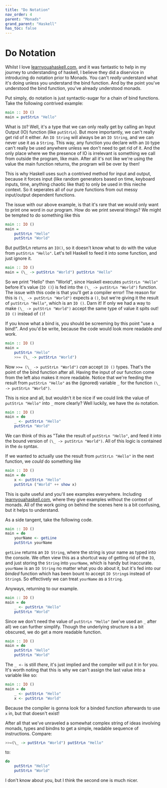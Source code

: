```yaml
---
title: "Do Notation"
nav_order: 4
parent: "Monads"
grand_parent: "Haskell"
has_toc: false
---
```


# Do Notation

Whilst I love [learnyouahaskell.com](http://learnyouahaskell.com), and it was fantastic to help in my journey to understanding of haskell, I believe they did a diservice in introducing do notation prior to Monads. You can't *really* understand what it's doing unless you understand the bind function. And by the point you've understood the bind function, you've already understood monads.

Put simply, do notation is just syntactic-sugar for a chain of bind functions. Take the following contrived example:

```hs
main :: IO ()
main = putStrLn "Hello"
```

What is `IO`? Well, it's a type that we can only really get by calling an Input Output (IO) function (like `putStrLn`). But more importantly, we can't really get rid of it either. An `IO String` will always be an `IO String`, and we can never use it as a `String`. This way, any function you declare with an `IO` type can't really be used anywhere unless we don't need to get rid of it. And the only place where we the presence of IO is irrelevant is something we call from outside the program, like main. After all it's not like we're using the value the main function returns, the program will be over by then!

This is why Haskell uses such a contrived method for input and output, because it forces input (like random generators based on time, keyboard inputs, time, anything chaotic like that) to only be used in this nieche context. So it seperates all of our pure functions from out messy input/output dependent functions.

The issue with our above example, is that it's rare that we would only want to print one word in our program. How do we print several things? We might be tempted to do something like this

```hs
main :: IO ()
main = 
    putStrLn "Hello"
    putStrLn "World" 
```

But putStrLn returns an `IO()`, so it doesn't know what to do with the value from `putStrLn "Hello"`. Let's tell Haskell to feed it into some function, and just ignore it.

```hs
main :: IO ()
main = (\_ -> putStrLn "World") putStrLn "Hello"
```

So we print "Hello" then "World", since Haskell executes `putStrLn "Hello"` before it's value (`IO ()`) is fed into the `(\_ -> putStrLn "World")` function. The issue with this code is that you'll get a compiler error! The reason for this is `(\_ -> putStrLn "World")` expects a `()`, but we're giving it the result of `putStrLn "Hello"`, which is an `IO ()`. Darn it! If only we had a way to make `(\_ -> putStrLn "World")` accept the same type of value it spits out! `IO ()` instead of `()`!

If you know what a bind is, you should be screeming by this point "use a bind!". And you'd be write, because the code would look more readable *and* work.

```hs
main :: IO ()
main = 
    putStrLn "Hello"
    >>= (\_ -> putStrLn "World") 
```

Now `>>= (\_ -> putStrLn "World")` *can* accept `IO ()` types. That's the point of the bind function after all. Having the input of our function come from the left also makes it more readable. Notice that we're feeding the result from `putStrLn "Hello"` as the (ignored) variable `_` for the function `(\_ -> putStrLn "World")`. 

This is nice and all, but wouldn't it be nice if we could link the value of `putStrLn "Hello"` into `_` more clearly? Well luckily, we have the `do` notation.

```hs
main :: IO ()
main = do
    _ <- putStrLn "Hello"
    putStrLn "World"
```

We can think of this as "Take the result of `putStrLn "Hello"`, and feed it into the bound version of `(\_ -> putStrLn "World")`. All of this logic is contained in the `do` syntax. 

If we wanted to actually use the result from `putStrLn "Hello"` in the next function, we *could* do something like

```hs
main :: IO ()
main = do
    x <- putStrLn "Hello"
    putStrLn ("World" ++ show x)
```

This is quite useful and you'll see examples everywhere. Including [learnyouahaskell.com](http://learnyouahaskell.com/input-and-output), where they give examples without the context of monads. All of the work going on behind the scenes here is a bit confusing, but it helps to understand.

As a side tangent, take the following code.

```hs
main :: IO ()
main = do
    yourName <- getLine
    putStrLn yourName
```

`getLine` returns an `IO String`, where the string is your name as typed into the console. We often view this as a shortcut way of getting rid of the `IO`, and just storing the `String` into `yourName`, which is handy but inaccurate. `yourName` is an `IO String` no matter what you do about it, but it's fed into our *binded* function which has been bount to accept `IO String`s instead of `String`s. So effectively we can treat `yourName` as a `String`. 

Anyways, returning to our example.

```hs
main :: IO ()
main = do
    _ <- putStrLn "Hello"
    putStrLn "World"
```

Since we don't need the value of `putStrLn "Hello"` (we've used an `_` after all) we can further simplify. Though the underlying structure is a bit obscured, we do get a more readable function.

```hs
main :: IO ()
main = do
    putStrLn "Hello"
    putStrLn "World"
```

The `_ <-` is still *there*, it's just implied and the compiler will put it in for you. It's worth noting that this is why we can't assign the last value into a variable like so:

```hs
main :: IO ()
main = do
    _ <- putStrLn "Hello"
    x <- putStrLn "World"
```

Because the compiler is gonna look for a binded function afterwards to use `x` in, but that doesn't exist!

After all that we've unraveled a somewhat complex string of ideas involving monads, types and bindns to get a simple, readable sequence of instructions. Compare:

```hs
>>=(\_ -> putStrLn "World") putStrLn "Hello"
```

to:

```hs
do
    putStrLn "Hello"
    putStrLn "World"
```

I don't know about you, but I think the second one is much nicer.

